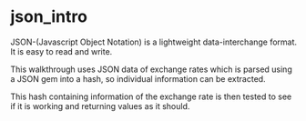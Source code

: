 # json_intro

JSON-(Javascript Object Notation) is a lightweight data-interchange format. It is easy to read and write.

This walkthrough uses JSON data of exchange rates which is parsed using a JSON gem into a hash, so individual information can be extracted.

This hash containing information of the exchange rate is then tested to see if it is working and returning values as it should.
